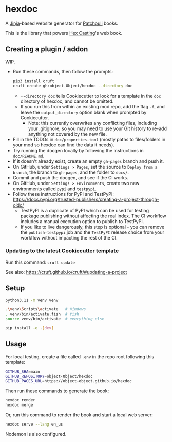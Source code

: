 # hexdoc

A [Jinja](https://jinja.palletsprojects.com/en/3.1.x/)-based website generator for [Patchouli](https://github.com/VazkiiMods/Patchouli) books.

This is the library that powers [Hex Casting](https://github.com/gamma-delta/HexMod)'s web book.

## Creating a plugin / addon

WIP.

- Run these commands, then follow the prompts:
  ```sh
  pip3 install cruft
  cruft create gh:object-Object/hexdoc --directory doc
  ```
  - `--directory doc` tells Cookiecutter to look for a template in the `doc` directory of hexdoc, and cannot be omitted.
  - If you run this from within an existing mod repo, add the flag `-f`, and leave the `output_directory` option blank when prompted by Cookiecutter.
    - Note: this currently overwrites any conflicting files, including your .gitignore, so you may need to use your Git history to re-add anything not covered by the new file.
- Fill in the TODOs in `doc/properties.toml` (mostly paths to files/folders in your mod so hexdoc can find the data it needs).
- Try running the docgen locally by following the instructions in `doc/README.md`.
- If it doesn't already exist, create an empty `gh-pages` branch and push it.
- On GitHub, under `Settings > Pages`, set the source to `Deploy from a branch`, the branch to `gh-pages`, and the folder to `docs/`.
- Commit and push the docgen, and see if the CI works.
- On GitHub, under `Settings > Environments`, create two new environments called `pypi` and `testpypi`.
- Follow these instructions for PyPI and TestPyPI: https://docs.pypi.org/trusted-publishers/creating-a-project-through-oidc/
  - TestPyPI is a duplicate of PyPI which can be used for testing package publishing without affecting the real index. The CI workflow includes a manual execution option to publish to TestPyPI.
  - If you like to live dangerously, this step is optional - you can remove the `publish-testpypi` job and the `TestPyPI` release choice from your workflow without impacting the rest of the CI.

### Updating to the latest Cookiecutter template

Run this command: `cruft update`

See also: https://cruft.github.io/cruft/#updating-a-project

## Setup

```sh
python3.11 -m venv venv

.\venv\Scripts\activate   # Windows
. venv/bin/activate.fish  # fish
source venv/bin/activate  # everything else

pip install -e .[dev]
```

## Usage

For local testing, create a file called `.env` in the repo root following this template:
```sh
GITHUB_SHA=main
GITHUB_REPOSITORY=object-Object/hexdoc
GITHUB_PAGES_URL=https://object-object.github.io/hexdoc
```

Then run these commands to generate the book:
```sh
hexdoc render
hexdoc merge
```

Or, run this command to render the book and start a local web server:
```sh
hexdoc serve --lang en_us
```

Nodemon is also configured.
